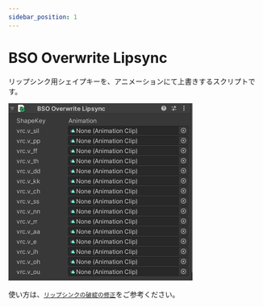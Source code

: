 ```yaml
---
sidebar_position: 1
---
```


# BSO Overwrite Lipsync

リップシンク用シェイプキーを、アニメーションにて上書きするスクリプトです。

![BSO Overwrite Lipsync](img/fix-lipsync-bso-ol.png)

使い方は、[```リップシンクの破綻の修正```](../overwrite-blendshape/fix-lipsync.md)をご参考ください。

